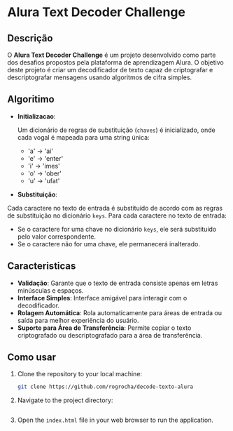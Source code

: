 # Alura Text Decoder Challenge

## Descrição

O **Alura Text Decoder Challenge** é um projeto desenvolvido como parte dos desafios propostos pela plataforma de aprendizagem Alura. O objetivo deste projeto é criar um decodificador de texto capaz de criptografar e descriptografar mensagens usando algoritmos de cifra simples.

## Algoritimo

- **Initializacao**:
  
  Um dicionário de regras de substituição (`chaves`) é inicializado, onde cada vogal é mapeada para uma string única:
  - 'a' → 'ai'
  - 'e' → 'enter'
  - 'i' → 'imes'
  - 'o' → 'ober'
  - 'u' → 'ufat'
 
- **Substituição**:
  
Cada caractere no texto de entrada é substituído de acordo com as regras de substituição no dicionário `keys`.
Para cada caractere no texto de entrada:

- Se o caractere for uma chave no dicionário `keys`, ele será substituído pelo valor correspondente.
- Se o caractere não for uma chave, ele permanecerá inalterado.


## Caracteristicas
- **Validação**: Garante que o texto de entrada consiste apenas em letras minúsculas e espaços.
- **Interface Simples**: Interface amigável para interagir com o decodificador.
- **Rolagem Automática**: Rola automaticamente para áreas de entrada ou saída para melhor experiência do usuário.
- **Suporte para Área de Transferência**: Permite copiar o texto criptografado ou descriptografado para a área de transferência.

## Como usar
1. Clone the repository to your local machine:
    ```sh
    git clone https://github.com/rogrocha/decode-texto-alura
    ```
2. Navigate to the project directory:
    ```sh
    
    ```
3. Open the `index.html` file in your web browser to run the application.




